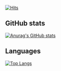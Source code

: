 [![Hits](https://hits.seeyoufarm.com/api/count/incr/badge.svg?url=https%3A%2F%2Fgithub.com%2Fclsan%2Fhit-counter)](https://hits.seeyoufarm.com)                 

## GitHub stats
[![Anurag's GitHub stats](https://github-readme-stats.vercel.app/api?username=clsan&show_icons=true&count_private=true)](https://github.com/anuraghazra/github-readme-stats)

## Languages
[![Top Langs](https://github-readme-stats.vercel.app/api/top-langs/?username=clsan)](https://github.com/anuraghazra/github-readme-stats)

<!--
**Clsan/Clsan** is a ✨ _special_ ✨ repository because its `README.md` (this file) appears on your GitHub profile.

Here are some ideas to get you started:

- 🔭 I’m currently working on ...
- 🌱 I’m currently learning ...
- 👯 I’m looking to collaborate on ...
- 🤔 I’m looking for help with ...
- 💬 Ask me about ...
- 📫 How to reach me: ...
- 😄 Pronouns: ...
- ⚡ Fun fact: ...
-->
